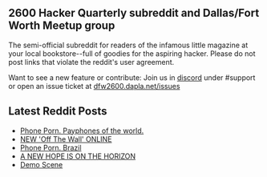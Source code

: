 ## 2600 Hacker Quarterly subreddit and Dallas/Fort Worth Meetup group
The semi-official subreddit for readers of the infamous little magazine at your local bookstore--full of goodies for the aspiring hacker. Please do not post links that violate the reddit's user agreement.

Want to see a new feature or contribute: 
Join us in [discord](https://dfw2600.dapla.net/chat) under #support or open an issue ticket at [dfw2600.dapla.net/issues](https://dfw2600.dapla.net/issues)

## Latest Reddit Posts
<!-- BLOG-POST-LIST:START -->
- [Phone Porn. Payphones of the world.](https://www.reddit.com/r/2600/comments/sdhfgs/phone_porn_payphones_of_the_world/)
- [NEW 'Off The Wall' ONLINE](https://2600.com/wall/25-01-2022)
- [Phone Porn. Brazil](https://www.reddit.com/r/2600/comments/sc05gz/phone_porn_brazil/)
- [A NEW HOPE IS ON THE HORIZON](https://2600.com/content/new-hope-horizon-0)
- [Demo Scene](https://www.reddit.com/r/2600/comments/sb8lvi/demo_scene/)
<!-- BLOG-POST-LIST:END -->
